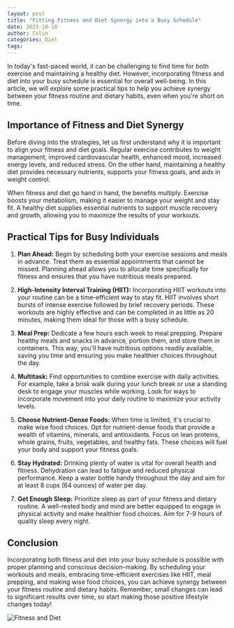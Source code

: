```yaml
---
layout: post
title: "Fitting Fitness and Diet Synergy into a Busy Schedule"
date: 2023-10-16
author: Colin
categories: Diet
tags: 
---
```


In today's fast-paced world, it can be challenging to find time for both exercise and maintaining a healthy diet. However, incorporating fitness and diet into your busy schedule is essential for overall well-being. In this article, we will explore some practical tips to help you achieve synergy between your fitness routine and dietary habits, even when you're short on time.

## Importance of Fitness and Diet Synergy

Before diving into the strategies, let us first understand why it is important to align your fitness and diet goals. Regular exercise contributes to weight management, improved cardiovascular health, enhanced mood, increased energy levels, and reduced stress. On the other hand, maintaining a healthy diet provides necessary nutrients, supports your fitness goals, and aids in weight control.

When fitness and diet go hand in hand, the benefits multiply. Exercise boosts your metabolism, making it easier to manage your weight and stay fit. A healthy diet supplies essential nutrients to support muscle recovery and growth, allowing you to maximize the results of your workouts.

## Practical Tips for Busy Individuals

1. **Plan Ahead:** Begin by scheduling both your exercise sessions and meals in advance. Treat them as essential appointments that cannot be missed. Planning ahead allows you to allocate time specifically for fitness and ensures that you have nutritious meals prepared.

2. **High-Intensity Interval Training (HIIT):** Incorporating HIIT workouts into your routine can be a time-efficient way to stay fit. HIIT involves short bursts of intense exercise followed by brief recovery periods. These workouts are highly effective and can be completed in as little as 20 minutes, making them ideal for those with a busy schedule.

3. **Meal Prep:** Dedicate a few hours each week to meal prepping. Prepare healthy meals and snacks in advance, portion them, and store them in containers. This way, you'll have nutritious options readily available, saving you time and ensuring you make healthier choices throughout the day.

4. **Multitask:** Find opportunities to combine exercise with daily activities. For example, take a brisk walk during your lunch break or use a standing desk to engage your muscles while working. Look for ways to incorporate movement into your daily routine to maximize your activity levels.

5. **Choose Nutrient-Dense Foods:** When time is limited, it's crucial to make wise food choices. Opt for nutrient-dense foods that provide a wealth of vitamins, minerals, and antioxidants. Focus on lean proteins, whole grains, fruits, vegetables, and healthy fats. These choices will fuel your body and support your fitness goals.

6. **Stay Hydrated:** Drinking plenty of water is vital for overall health and fitness. Dehydration can lead to fatigue and reduced physical performance. Keep a water bottle handy throughout the day and aim for at least 8 cups (64 ounces) of water per day.

7. **Get Enough Sleep:** Prioritize sleep as part of your fitness and dietary routine. A well-rested body and mind are better equipped to engage in physical activity and make healthier food choices. Aim for 7-9 hours of quality sleep every night.

## Conclusion

Incorporating both fitness and diet into your busy schedule is possible with proper planning and conscious decision-making. By scheduling your workouts and meals, embracing time-efficient exercises like HIIT, meal prepping, and making wise food choices, you can achieve synergy between your fitness routine and dietary habits. Remember, small changes can lead to significant results over time, so start making those positive lifestyle changes today!

![Fitness and Diet](https://source.unsplash.com/1600x900/?fitness,diet)